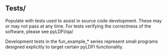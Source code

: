 ## Tests/

Populate with tests used to assist in source code development. These may or may not pass at any time. For tests verifying the correctness of the software, please see pyLDFI/qa/

Development tests in the fun_example_* series represent small programs designed explicitly to target certain pyLDFI functionality.
